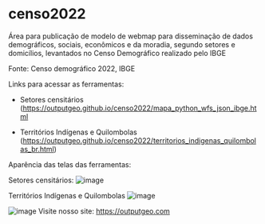 # censo2022
Área para publicação de modelo de webmap para disseminação de dados demográficos, sociais, econômicos e da moradia, segundo setores e domicílios, levantados no Censo Demográfico realizado pelo IBGE

Fonte: Censo demográfico 2022, IBGE

Links para acessar as ferramentas:

- Setores censitários (https://outputgeo.github.io/censo2022/mapa_python_wfs_json_ibge.html

- Territórios Indígenas e Quilombolas (https://outputgeo.github.io/censo2022/territorios_indigenas_quilombolas_br.html)

Aparência das telas das ferramentas:

Setores censitários:
![image](https://github.com/OutputGEO/censo2022/assets/150393907/140f1f5f-292b-41bc-b023-feba753967af)

Territórios Indígenas e Quilombolas
![image](https://github.com/OutputGEO/censo2022/assets/150393907/7bf3c1b7-c555-4de8-9e30-8fbd166a7416)


![image](https://github.com/OutputGEO/censo2022/assets/150393907/18b47d5c-1967-48e4-a563-812ecce3361e)   Visite nosso site: https://outputgeo.com
